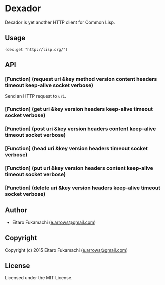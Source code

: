 # Dexador

Dexador is yet another HTTP client for Common Lisp.

## Usage

```common-lisp
(dex:get "http://lisp.org/")
```

## API

### \[Function\] (request uri &key method version content headers timeout keep-alive socket verbose)

Send an HTTP request to `uri`.

### \[Function\] (get uri &key version headers keep-alive timeout socket verbose)

### \[Function\] (post uri &key version headers content keep-alive timeout socket verbose)

### \[Function\] (head uri &key version headers timeout socket verbose)

### \[Function\] (put uri &key version headers content keep-alive timeout socket verbose)

### \[Function\] (delete uri &key version headers keep-alive timeout socket verbose)

## Author

* Eitaro Fukamachi (e.arrows@gmail.com)

## Copyright

Copyright (c) 2015 Eitaro Fukamachi (e.arrows@gmail.com)

## License

Licensed under the MIT License.
